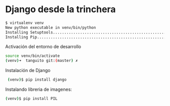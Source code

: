 # Django desde la trinchera

```sh
$ virtualenv venv
New python executable in venv/bin/python
Installing Setuptools..............................................................................................................................................................................................................................done.
Installing Pip.....................................................................................................................................................................................................................................................................................................................................done.
```
Activación del entorno de desarrollo
```sh
source venv/bin/activate
(venv)➜  tanguito git:(master) ✗
```
Instalación de Django
```sh
 (venv)$ pip install django
 ```

Instalando libreria de imagenes:

```sh
(venv)$ pip install PIL
```
